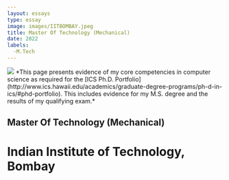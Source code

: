 ```yaml
---
layout: essays  
type: essay
image: images/IITBOMBAY.jpeg
title: Master Of Technology (Mechanical)  
date: 2022
labels:
  -M.Tech
---
```


<img class="ui image" src="{{ site.baseurl }}/images/IITBOMBAY.jpeg ">
*This page presents evidence of my core competencies in computer science as required for the [ICS Ph.D. Portfolio](http://www.ics.hawaii.edu/academics/graduate-degree-programs/ph-d-in-ics/#phd-portfolio). This includes evidence for my M.S. degree and the results of my qualifying exam.*

## Master Of Technology (Mechanical) 
# Indian Institute of Technology, Bombay
